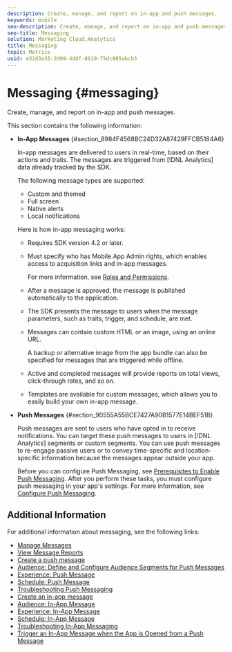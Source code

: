 ```yaml
---
description: Create, manage, and report on in-app and push messages.
keywords: mobile
seo-description: Create, manage, and report on in-app and push messages.
seo-title: Messaging
solution: Marketing Cloud,Analytics
title: Messaging
topic: Metrics
uuid: e32d3e35-2d09-4ddf-8919-75dc895abcb3
---
```


# Messaging {#messaging}

Create, manage, and report on in-app and push messages.

This section contains the following information:

* **In-App Messages** {#section_8984F4568BC24D32A87429FFCB5184A6}

    In-app messages are delivered to users in real-time, based on their actions and traits. The messages are triggered from [!DNL Analytics] data already tracked by the SDK.

    The following message types are supported:

    * Custom and themed 
    * Full screen 
    * Native alerts 
    * Local notifications

    Here is how in-app messaging works:

    * Requires SDK version 4.2 or later. 
    * Must specify who has Mobile App Admin rights, which enables access to acquisition links and in-app messages.

        For more information, see [Roles and Permissions](../gs/c-mob-roles-and-permissions.md#concept_B1EC13F686F742D1AD7025C38F60A70D). 
    * After a message is approved, the message is published automatically to the application. 
    * The SDK presents the message to users when the message parameters, such as traits, trigger, and schedule, are met. 
    * Messages can contain custom HTML or an image, using an online URL.

        A backup or alternative image from the app bundle can also be specified for messages that are triggered while offline. 
    * Active and completed messages will provide reports on total views, click-through rates, and so on. 
    * Templates are available for custom messages, which allows you to easily build your own in-app message.

* **Push Messages** {#section_90555A55BCE7427A90B1577E14BEF51B}

    Push messages are sent to users who have opted in to receive notifications. You can target these push messages to users in [!DNL Analytics] segments or custom segments. You can use push messages to re-engage passive users or to convey time-specific and location-specific information because the messages appear outside your app.

    Before you can configure Push Messaging, see [Prerequisites to Enable Push Messaging](../c-manage-app-settings/c-mob-confg-app/configure-push-messaging/prerequisites-push-messaging.md#concept_28A61FEE3C7F48F1866BD1995EC43ACE). After you perform these tasks, you must configure push messaging in your app's settings. For more information, see [Configure Push Messaging](../c-manage-app-settings/c-mob-confg-app/configure-push-messaging/configure-push-messaging.md#concept_37A4002F4EA549C99FFD9EBC95554D9C).

## Additional Information

For additional information about messaging, see the following links:

* [Manage Messages](messages-manage/messages-manage.md)
* [View Message Reports](messages-manage/view-message-reports.md)
* [Create a push message](t-create-push-message/t-create-push-message.md)
* [Audience: Define and Configure Audience Segments for Push Messages](t-create-push-message/c-audience-push-message.md)
* [Experience: Push Message](t-create-push-message/c-experience--push-message.md)
* [Schedule: Push Message](t-create-push-message/c-schedule-push-message.md)
* [Troubleshooting Push Messaging](t-create-push-message/c-troubleshooting-push-messaging.md)
* [Create an in-app message](t-in-app-message/t-in-app-message.md)
* [Audience: In-App Message](t-in-app-message/c-audience-in-app-message.md)
* [Experience: In-App Message](t-in-app-message/c-experience-in-app-message.md)
* [Schedule: In-App Message](t-in-app-message/c-schedule-in-app-message.md)
* [Troubleshooting In-App Messaging](t-in-app-message/t-in-app-message/in-apps-ts.md)
* [Trigger an In-App Message when the App is Opened from a Push Message](t-mob-trig-in-app-open-app-from-push.md)
